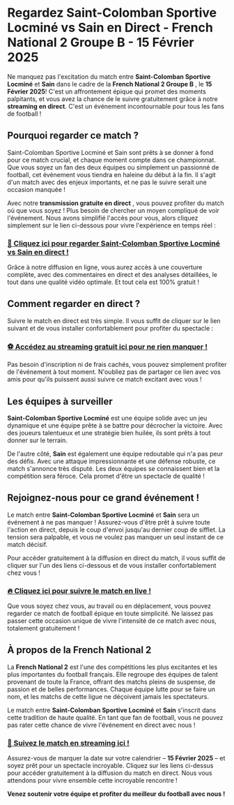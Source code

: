 # Regardez Saint-Colomban Sportive Locminé vs Sain en Direct - French National 2 Groupe B - 15 Février 2025

Ne manquez pas l'excitation du match entre **Saint-Colomban Sportive Locminé** et **Sain** dans le cadre de la **French National 2 Groupe B** , le **15 Février 2025**! C'est un affrontement épique qui promet des moments palpitants, et vous avez la chance de le suivre gratuitement grâce à notre **streaming en direct**. C'est un événement incontournable pour tous les fans de football !

## Pourquoi regarder ce match ?

Saint-Colomban Sportive Locminé et Sain sont prêts à se donner à fond pour ce match crucial, et chaque moment compte dans ce championnat. Que vous soyez un fan des deux équipes ou simplement un passionné de football, cet événement vous tiendra en haleine du début à la fin. Il s'agit d'un match avec des enjeux importants, et ne pas le suivre serait une occasion manquée !

Avec notre **transmission gratuite en direct** , vous pouvez profiter du match où que vous soyez ! Plus besoin de chercher un moyen compliqué de voir l'événement. Nous avons simplifié l'accès pour vous, alors cliquez simplement sur le lien ci-dessous pour vivre l'expérience en temps réel :

### [🔴 Cliquez ici pour regarder Saint-Colomban Sportive Locminé vs Sain en direct !](https://tinyurl.com/livestreamfreeo?st=Saint-Colomban+Sportive+Locmin%C3%A9+vs+Sain&si=ghc)

Grâce à notre diffusion en ligne, vous aurez accès à une couverture complète, avec des commentaires en direct et des analyses détaillées, le tout dans une qualité vidéo optimale. Et tout cela est 100% gratuit !

## Comment regarder en direct ?

Suivre le match en direct est très simple. Il vous suffit de cliquer sur le lien suivant et de vous installer confortablement pour profiter du spectacle :

### [⚽️ Accédez au streaming gratuit ici pour ne rien manquer !](https://tinyurl.com/livestreamfreeo?st=Saint-Colomban+Sportive+Locmin%C3%A9+vs+Sain&si=ghc)

Pas besoin d'inscription ni de frais cachés, vous pouvez simplement profiter de l'événement à tout moment. N'oubliez pas de partager ce lien avec vos amis pour qu'ils puissent aussi suivre ce match excitant avec vous !

## Les équipes à surveiller

**Saint-Colomban Sportive Locminé** est une équipe solide avec un jeu dynamique et une équipe prête à se battre pour décrocher la victoire. Avec des joueurs talentueux et une stratégie bien huilée, ils sont prêts à tout donner sur le terrain.

De l'autre côté, **Sain** est également une équipe redoutable qui n'a pas peur des défis. Avec une attaque impressionnante et une défense robuste, ce match s'annonce très disputé. Les deux équipes se connaissent bien et la compétition sera féroce. Cela promet d'être un spectacle de qualité !

## Rejoignez-nous pour ce grand événement !

Le match entre **Saint-Colomban Sportive Locminé** et **Sain** sera un événement à ne pas manquer ! Assurez-vous d'être prêt à suivre toute l'action en direct, depuis le coup d'envoi jusqu'au dernier coup de sifflet. La tension sera palpable, et vous ne voulez pas manquer un seul instant de ce match décisif.

Pour accéder gratuitement à la diffusion en direct du match, il vous suffit de cliquer sur l'un des liens ci-dessous et de vous installer confortablement chez vous !

### [🔥 Cliquez ici pour suivre le match en live !](https://tinyurl.com/livestreamfreeo?st=Saint-Colomban+Sportive+Locmin%C3%A9+vs+Sain&si=ghc)

Que vous soyez chez vous, au travail ou en déplacement, vous pouvez regarder ce match de football épique en toute simplicité. Ne laissez pas passer cette occasion unique de vivre l'intensité de ce match avec nous, totalement gratuitement !

## À propos de la French National 2

La **French National 2** est l'une des compétitions les plus excitantes et les plus importantes du football français. Elle regroupe des équipes de talent provenant de toute la France, offrant des matchs pleins de suspense, de passion et de belles performances. Chaque équipe lutte pour se faire un nom, et les matchs de cette ligue ne déçoivent jamais les spectateurs.

Le match entre **Saint-Colomban Sportive Locminé** et **Sain** s'inscrit dans cette tradition de haute qualité. En tant que fan de football, vous ne pouvez pas rater cette chance de vivre l'événement en direct avec nous !

### [🌟 Suivez le match en streaming ici !](https://tinyurl.com/livestreamfreeo?st=Saint-Colomban+Sportive+Locmin%C3%A9+vs+Sain&si=ghc)

Assurez-vous de marquer la date sur votre calendrier – **15 Février 2025** – et soyez prêt pour un spectacle incroyable. Cliquez sur les liens ci-dessus pour accéder gratuitement à la diffusion du match en direct. Nous vous attendons pour vivre ensemble cette incroyable rencontre !

**Venez soutenir votre équipe et profiter du meilleur du football avec nous !**
